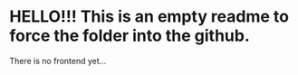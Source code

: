# HELLO!!! This is an empty readme to force the folder into the github.

There is no frontend yet...
